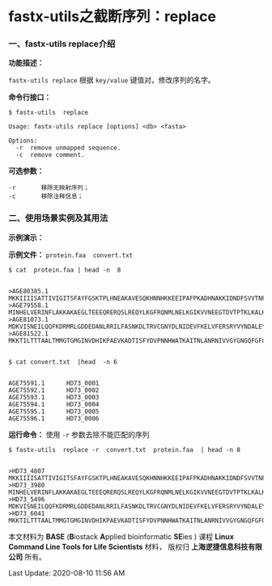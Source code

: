 # fastx-utils之截断序列：replace

### 一、fastx-utils replace介绍

**功能描述：**

`fastx-utils replace` 根据 `key/value` 键值对，修改序列的名字。

**命令行接口：**

    $ fastx-utils  replace

    Usage: fastx-utils replace [options] <db> <fasta>

    Options:
      -r  remove unmapped sequence.
      -c  remove comment.


**可选参数：**

    -r       移除无映射序列； 
    -c       移除注释信息；


### 二、使用场景实例及其用法

**示例演示：**

**示例文件：** `protein.faa  convert.txt`

    $ cat  protein.faa | head -n  8


    >AGE80385.1
    MKKIIIISATTIVIGITSFAYFGSKTPLHNEAKAVESQKHNNHKKEEIPAFPKADHNAKKIDNDFSVVTNPKSNLVLINKHRKLPDGYIPEDLTRPNVPFISPKDKEKTLLRKDAAEALENMFKAAKKEGLDLTAVSGYRSYKRQKSLHDTYVRRQGKAEANSVSAIPGTSEHQTGLAMDISSKSAKFQLEPIFGETAEGKWVAEHAHEFGFVIRYLEDKTDTTEYAYEPWHLRYVGNPYATYLYKHHLTLEEAMEDKK
    >AGE79558.1
    MINHELVERINFLAKKAKAEGLTEEEQRERQSLREQYLKGFRQNMLNELKGIKVVNEEGTDVTPTKLKALKKQDNAKLN
    >AGE81073.1
    MDKVISNEILQQFKDRMRLGDDEDANLRRILFASNKDLTRVCGNYDLNIDEVFKELVFERSRYVYNDALEYFDKNFLSQINSLSIGKALEAIKLDGD
    >AGE81522.1
    MKKTILTTTAALTMMGTGMGINVDHIKPAEVKADTISFYDVPNNHWATKAITNLANRNIVVGYGNGQFGFGDNVTRGQVARMIYNYLKPADAGNFKNPFSDIKGHMFEKEILALAKVGIIKGYGEGKFGPDDILTREQMAQVLTNAFKFEGTKKTSFVDVDKNSWSYKAIGALEEKGVTIGTGGNMYSPTSVVTREQYSQFLFNSINVIEKETKPEEKPNTGGEVKPEEKPNTGGEVKPEEKPNTGEETKPVNIPEWLETSLATNDFTFTQAWYDGSEAINKAASTNAQQIVKNINSKYGTNLKYSEVGAIVQLVDGAREQLWLAGMNVNDFRVTFRVSNNAMIELTKELVTLVNSDLNLDQEIQEIPSAPMKIKNVEKGDYKIRISPAMADQMITIIIEKK


    $ cat convert.txt  |head  -n 6


    AGE75591.1      HD73_0001
    AGE75592.1      HD73_0002
    AGE75593.1      HD73_0003
    AGE75594.1      HD73_0004
    AGE75595.1      HD73_0005
    AGE75596.1      HD73_0006


**运行命令：** 使用 `-r` 参数去除不能匹配的序列

    $ fastx-utils  replace -r  convert.txt  protein.faa  | head -n 8


    >HD73_4807
    MKKIIIISATTIVIGITSFAYFGSKTPLHNEAKAVESQKHNNHKKEEIPAFPKADHNAKKIDNDFSVVTNPKSNLVLINKHRKLPDGYIPEDLTRPNVPFISPKDKEKTLLRKDAAEALENMFKAAKKEGLDLTAVSGYRSYKRQKSLHDTYVRRQGKAEANSVSAIPGTSEHQTGLAMDISSKSAKFQLEPIFGETAEGKWVAEHAHEFGFVIRYLEDKTDTTEYAYEPWHLRYVGNPYATYLYKHHLTLEEAMEDKK
    >HD73_3980
    MINHELVERINFLAKKAKAEGLTEEEQRERQSLREQYLKGFRQNMLNELKGIKVVNEEGTDVTPTKLKALKKQDNAKLN
    >HD73_5496
    MDKVISNEILQQFKDRMRLGDDEDANLRRILFASNKDLTRVCGNYDLNIDEVFKELVFERSRYVYNDALEYFDKNFLSQINSLSIGKALEAIKLDGD
    >HD73_6041
    MKKTILTTTAALTMMGTGMGINVDHIKPAEVKADTISFYDVPNNHWATKAITNLANRNIVVGYGNGQFGFGDNVTRGQVARMIYNYLKPADAGNFKNPFSDIKGHMFEKEILALAKVGIIKGYGEGKFGPDDILTREQMAQVLTNAFKFEGTKKTSFVDVDKNSWSYKAIGALEEKGVTIGTGGNMYSPTSVVTREQYSQFLFNSINVIEKETKPEEKPNTGGEVKPEEKPNTGGEVKPEEKPNTGEETKPVNIPEWLETSLATNDFTFTQAWYDGSEAINKAASTNAQQIVKNINSKYGTNLKYSEVGAIVQLVDGAREQLWLAGMNVNDFRVTFRVSNNAMIELTKELVTLVNSDLNLDQEIQEIPSAPMKIKNVEKGDYKIRISPAMADQMITIIIEKK



本文材料为 **BASE** (**B**iostack **A**pplied bioinformatic **SE**ies ) 课程 **Linux Command Line Tools for Life Scientists** 材料， 版权归 **上海逻捷信息科技有限公司** 所有。

Last Update: 2020-08-10 11:56 AM
